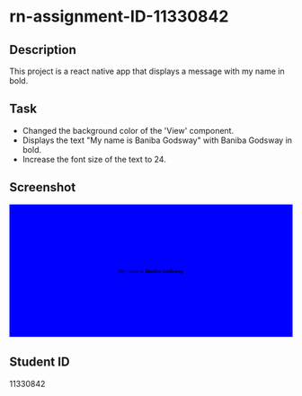 # rn-assignment-ID-11330842

## Description
This project is a react native app that displays a message with  my name in bold.

## Task
- Changed the background color of the 'View' component.
- Displays the text "My name is Baniba Godsway" with Baniba Godsway in bold.
- Increase the font size of the text to 24.

## Screenshot
![Screenshot of the app](rn-assignment2-ID-11330842.png)

## Student ID
11330842